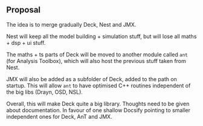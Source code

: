 
## Proposal

The idea is to merge gradually Deck, Nest and JMX.

Nest will keep all the model building + simulation stuff, but will lose all maths + dsp + ui stuff.

The maths + ts parts of Deck will be moved to another module called `ant` (for Analysis Toolbox), which will also host the previous stuff taken from Nest.

JMX will also be added as a subfolder of Deck, added to the path on startup.
This will allow `ant` to have optimised C++ routines independent of the big libs (Drayn, OSD, NSL).


Overall, this will make Deck quite a big library. Thoughts need to be given about documentation.
In favour of one shallow Docsify pointing to smaller independent ones for Deck, AnT and JMX.
